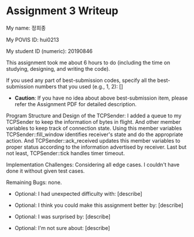 Assignment 3 Writeup
=============

My name: 정희종

My POVIS ID: hui0213

My student ID (numeric): 20190846

This assignment took me about 6 hours to do (including the time on studying, designing, and writing the code).

If you used any part of best-submission codes, specify all the best-submission numbers that you used (e.g., 1, 2): []

- **Caution**: If you have no idea about above best-submission item, please refer the Assignment PDF for detailed description.

Program Structure and Design of the TCPSender:
I added a queue to my TCPSender to keep the information of bytes in flight. And other member variables to keep track of connection state. Using this member variables TCPSender::fill_window identifies receiver's state and do the appropriate action. And TCPSender::ack_received updates this member variables to proper status according to the information advertised by receiver. Last but not least, TCPSender::tick handles timer timeout.

Implementation Challenges:
Considering all edge cases. I couldn't have done it without given test cases.

Remaining Bugs:
none.

- Optional: I had unexpected difficulty with: [describe]

- Optional: I think you could make this assignment better by: [describe]

- Optional: I was surprised by: [describe]

- Optional: I'm not sure about: [describe]

